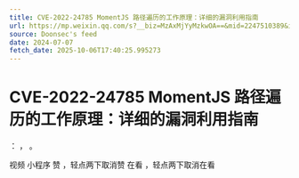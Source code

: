 ```yaml
---
title: CVE-2022-24785 MomentJS 路径遍历的工作原理：详细的漏洞利用指南
url: https://mp.weixin.qq.com/s?__biz=MzAxMjYyMzkwOA==&mid=2247510389&idx=2&sn=5290f267582fa0f34aadf00a2a968515
source: Doonsec's feed
date: 2024-07-07
fetch_date: 2025-10-06T17:40:25.995273
---
```


# CVE-2022-24785 MomentJS 路径遍历的工作原理：详细的漏洞利用指南

：
，
。

视频
小程序
赞
，轻点两下取消赞
在看
，轻点两下取消在看